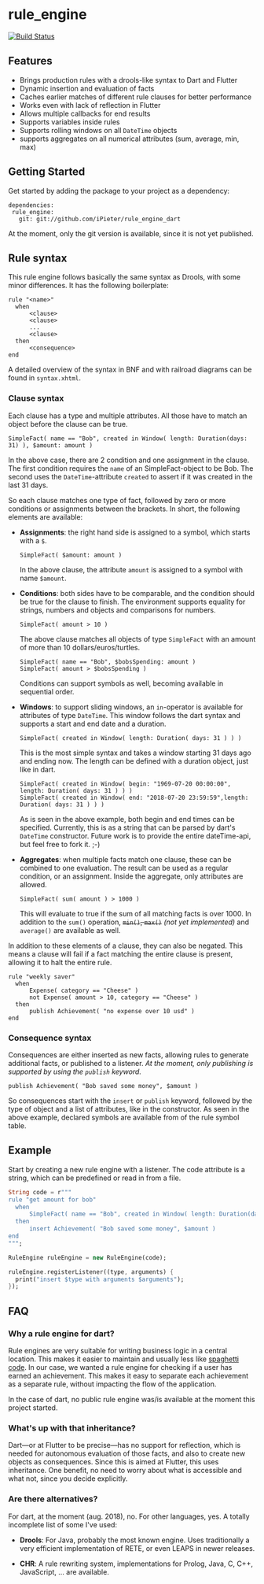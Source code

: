 # rule_engine

[![Build Status](https://travis-ci.org/iPieter/rule_engine_dart.svg?branch=master)](https://travis-ci.org/iPieter/rule_engine_dart)

## Features

- Brings production rules with a drools-like syntax to Dart and Flutter
- Dynamic insertion and evaluation of facts
- Caches earlier matches of different rule clauses for better performance
- Works even with lack of reflection in Flutter
- Allows multiple callbacks for end results
- Supports variables inside rules
- Supports rolling windows on all `DateTime` objects
- supports aggregates on all numerical attributes (sum, average, min, max)

## Getting Started

Get started by adding the package to your project as a dependency:

```
dependencies:
 rule_engine:
   git: git://github.com/iPieter/rule_engine_dart
```

At the moment, only the git version is available, since it is not yet published.

## Rule syntax

This rule engine follows basically the same syntax as Drools, with some minor differences. It has the following boilerplate:

```
rule "<name>"
  when
      <clause>
      <clause>
      ...
      <clause>
  then
      <consequence>
end
```

A detailed overview of the syntax in BNF and with railroad diagrams can be found in `syntax.xhtml`.

### Clause syntax

Each clause has a type and multiple attributes. All those have to match an object before the clause can be true.

```
SimpleFact( name == "Bob", created in Window( length: Duration(days: 31) ), $amount: amount )
```

In the above case, there are 2 condition and one assignment in the clause. The first condition requires the `name` of an SimpleFact-object to be Bob. The second uses the `DateTime`-attribute `created` to assert if it was created in the last 31 days.

So each clause matches one type of fact, followed by zero or more conditions or assignments between the brackets. In short, the following elements are available:

- **Assignments**: the right hand side is assigned to a symbol, which starts with a `$`.

  ```
  SimpleFact( $amount: amount )
  ```

  In the above clause, the attribute `amount` is assigned to a symbol with name `$amount`.

- **Conditions**: both sides have to be comparable, and the condition should be true for the clause to finish.
  The environment supports equality for strings, numbers and objects and comparisons for numbers.

  ```
  SimpleFact( amount > 10 )
  ```

  The above clause matches all objects of type `SimpleFact` with an amount of more than 10 dollars/euros/turtles.

  ```
  SimpleFact( name == "Bob", $bobsSpending: amount )
  SimpleFact( amount > $bobsSpending )
  ```

  Conditions can support symbols as well, becoming available in sequential order.

- **Windows**: to support sliding windows, an `in`-operator is available for attributes of type `DateTime`. This window follows the dart syntax and supports a start and end date and a duration.

  ```
  SimpleFact( created in Window( length: Duration( days: 31 ) ) )
  ```

  This is the most simple syntax and takes a window starting 31 days ago and ending now. The length can be defined with a duration object, just like in dart.

  ```
  SimpleFact( created in Window( begin: "1969-07-20 00:00:00", length: Duration( days: 31 ) ) )
  SimpleFact( created in Window( end: "2018-07-20 23:59:59",length: Duration( days: 31 ) ) )
  ```

  As is seen in the above example, both begin and end times can be specified. Currently, this is as a string that can be parsed by dart's `DateTime` constructor. Future work is to provide the entire dateTime-api, but feel free to fork it. ;-)

- **Aggregates**: when multiple facts match one clause, these can be combined to one evaluation. The result can be used as a regular condition, or an assignment. Inside the aggregate, only attributes are allowed.
  ```
  SimpleFact( sum( amount ) > 1000 )
  ```
  This will evaluate to true if the sum of all matching facts is over 1000. In addition to the `sum()` operation, ~~`min()`, `max()`~~ _(not yet implemented)_ and `average()` are available as well.

In addition to these elements of a clause, they can also be negated. This means a clause will fail if a fact matching the entire clause is present, allowing it to halt the entire rule.

```
rule "weekly saver"
  when
      Expense( category == "Cheese" )
      not Expense( amount > 10, category == "Cheese" )
  then
      publish Achievement( "no expense over 10 usd" )
end
```

### Consequence syntax

Consequences are either inserted as new facts, allowing rules to generate additional facts, or published to a listener. _At the moment, only publishing is supported by using the `publish` keyword._

```
publish Achievement( "Bob saved some money", $amount )
```

So consequences start with the `insert` or `publish` keyword, followed by the type of object and a list of attributes, like in the constructor. As seen in the above example, declared symbols are available from of the rule symbol table.

## Example

Start by creating a new rule engine with a listener. The code attribute is a string, which can be predefined or read in from a file.

```dart
String code = r"""
rule "get amount for bob"
  when
      SimpleFact( name == "Bob", created in Window( length: Duration(days: 31) ), $amount: amount )
  then
      insert Achievement( "Bob saved some money", $amount )
end
""";

RuleEngine ruleEngine = new RuleEngine(code);

ruleEngine.registerListener((type, arguments) {
  print("insert $type with arguments $arguments");
});
```

## FAQ

### Why a rule engine for dart?

Rule engines are very suitable for writing business logic in a central location. This makes it easier to maintain and usually less like [spaghetti code](https://en.wikipedia.org/wiki/Spaghetti_code). In our case, we wanted a rule engine for checking if a user has earned an achievement. This makes it easy to separate each achievement as a separate rule, without impacting the flow of the application.

In the case of dart, no public rule engine was/is available at the moment this project started.

### What's up with that inheritance?

Dart—or at Flutter to be precise—has no support for reflection, which is needed for autonomous evaluation of those facts, and also to create new objects as consequences. Since this is aimed at Flutter, this uses inheritance. One benefit, no need to worry about what is accessible and what not, since you decide explicitly.

### Are there alternatives?

For dart, at the moment (aug. 2018), no. For other languages, yes. A totally incomplete list of some I've used:

- **Drools**: For Java, probably the most known engine. Uses traditionally a very efficient implementation of RETE, or even LEAPS in newer releases.

- **CHR**: A rule rewriting system, implementations for Prolog, Java, C, C++, JavaScript, ... are available.
